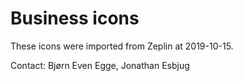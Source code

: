 # Business icons

These icons were imported from Zeplin at 2019-10-15.

Contact: Bjørn Even Egge, Jonathan Esbjug
